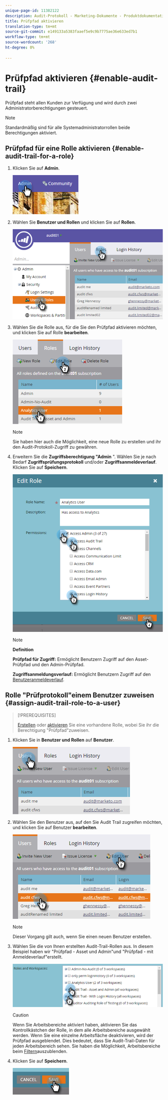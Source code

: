 ```yaml
---
unique-page-id: 11382122
description: Audit-Protokoll - Marketing-Dokumente - Produktdokumentation aktivieren
title: Prüfpfad aktivieren
translation-type: tm+mt
source-git-commit: e149133a5383faaef5e9c9b7775ae36e633ed7b1
workflow-type: tm+mt
source-wordcount: '268'
ht-degree: 0%

---
```



# Prüfpfad aktivieren {#enable-audit-trail}

Prüfpfad steht allen Kunden zur Verfügung und wird durch zwei Administratorberechtigungen gesteuert.

>[!NOTE]
>
>Standardmäßig sind für alle Systemadministratorrollen beide Berechtigungen aktiviert.

## Prüfpfad für eine Rolle aktivieren {#enable-audit-trail-for-a-role}

1. Klicken Sie auf **Admin**.

   ![](assets/one-2.png)

1. Wählen Sie **Benutzer und Rollen** und klicken Sie auf **Rollen**.

   ![](assets/two-2.png)

1. Wählen Sie die Rolle aus, für die Sie den Prüfpfad aktivieren möchten, und klicken Sie auf Rolle **bearbeiten**.

   ![](assets/three-1.png)

   >[!NOTE]
   >
   >Sie haben hier auch die Möglichkeit, eine neue Rolle zu erstellen und ihr den Audit-Protokoll-Zugriff zu gewähren.

1. Erweitern Sie die **Zugriffsberechtigung &quot;Admin** &quot;. Wählen Sie je nach Bedarf **Zugriffsprüfungsprotokoll** und/oder **Zugriffsanmeldeverlauf**. Klicken Sie auf **Speichern**.

   ![](assets/four-1.png)

   >[!NOTE]
   >
   >**Definition**
   >
   >
   >**Prüfpfad für Zugriff:** Ermöglicht Benutzern Zugriff auf den Asset-Prüfpfad und den Admin-Prüfpfad.
   >
   >
   >**Zugriffsanmeldungsverlauf:** Ermöglicht Benutzern Zugriff auf den [Benutzeranmeldeverlauf](user-login-history.md).

## Rolle &quot;Prüfprotokoll&quot;einem Benutzer zuweisen {#assign-audit-trail-role-to-a-user}

>[!PREREQUISITES]
>
>[Erstellen](http://docs.marketo.com/display/DOCS/Create,+Delete,+Edit+and+Change+a+User+Role#Create,Delete,EditandChangeaUserRole-CreateaRole) oder [aktivieren](#Enable) Sie eine vorhandene Rolle, wobei Sie ihr die Berechtigung &quot;Prüfpfad&quot;zuweisen.

1. Klicken Sie in **Benutzer und Rollen** auf **Benutzer**.

   ![](assets/five-1.png)

1. Wählen Sie den Benutzer aus, auf den Sie Audit Trail zugreifen möchten, und klicken Sie auf Benutzer **bearbeiten**.

   ![](assets/six-1.png)

   >[!NOTE]
   >
   >Dieser Vorgang gilt auch, wenn Sie einen neuen Benutzer erstellen.

1. Wählen Sie die von Ihnen erstellten Audit-Trail-Rollen aus. In diesem Beispiel haben wir &quot;Prüfpfad - Asset und Admin&quot;und &quot;Prüfpfad - mit Anmeldeverlauf&quot;erstellt.

   ![](assets/seven-1.png)

   >[!CAUTION]
   >
   >Wenn Sie Arbeitsbereiche aktiviert haben, aktivieren Sie das Kontrollkästchen der Rolle, in dem alle Arbeitsbereiche ausgewählt werden. Wenn Sie eine einzelne Arbeitsfläche deaktivieren, wird der Prüfpfad ausgeblendet. Dies bedeutet, dass Sie Audit-Trail-Daten für jeden Arbeitsbereich sehen. Sie haben die Möglichkeit, Arbeitsbereiche beim [Filtern](http://docs.marketo.com/display/DOCS/Filtering+in+Audit+Trail)auszublenden.

1. Klicken Sie auf **Speichern**.

   ![](assets/eight-1.png)

